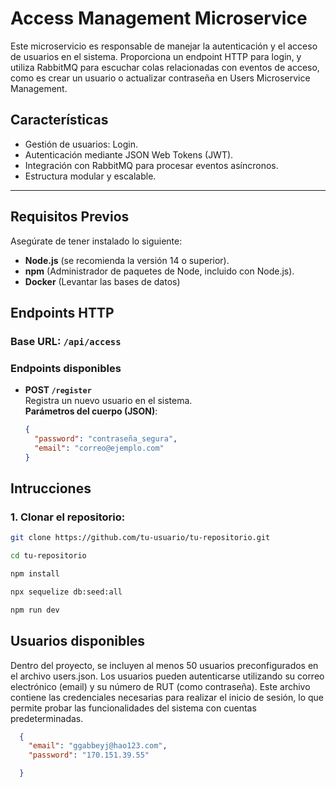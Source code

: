 # Access Management Microservice

Este microservicio es responsable de manejar la autenticación y el acceso de usuarios en el sistema. Proporciona un endpoint HTTP para login, y utiliza RabbitMQ para escuchar colas relacionadas con eventos de acceso, como es crear un usuario o actualizar contraseña en Users Microservice Management.

## Características  
- Gestión de usuarios: Login.  
- Autenticación mediante JSON Web Tokens (JWT).  
- Integración con RabbitMQ para procesar eventos asíncronos.  
- Estructura modular y escalable.  

---
## Requisitos Previos

Asegúrate de tener instalado lo siguiente:

- **Node.js** (se recomienda la versión 14 o superior).
- **npm** (Administrador de paquetes de Node, incluido con Node.js).
- **Docker** (Levantar las bases de datos)
## Endpoints HTTP  

### **Base URL**: `/api/access`  

### **Endpoints disponibles**  
- **POST `/register`**  
  Registra un nuevo usuario en el sistema.  
  **Parámetros del cuerpo (JSON)**:  
  ```json
  {
    "password": "contraseña_segura",
    "email": "correo@ejemplo.com"
  }


## Intrucciones

### 1. Clonar el repositorio:

```bash
git clone https://github.com/tu-usuario/tu-repositorio.git

cd tu-repositorio

npm install

npx sequelize db:seed:all 

npm run dev
```

## Usuarios disponibles
Dentro del proyecto, se incluyen al menos 50 usuarios preconfigurados en el archivo users.json. Los usuarios pueden autenticarse utilizando su correo electrónico (email) y su número de RUT (como contraseña). Este archivo contiene las credenciales necesarias para realizar el inicio de sesión, lo que permite probar las funcionalidades del sistema con cuentas predeterminadas.
```json
  {
    "email": "ggabbeyj@hao123.com",
    "password": "170.151.39.55"

  }

